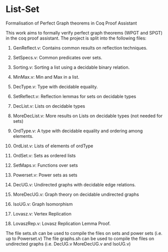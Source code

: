 # List-Set 
Formalisation of Perfect Graph theorems in Coq Proof Assistant 

This work aims to formally verify perfect graph theorems (WPGT and SPGT) in the coq proof assistant. 
The project is split into the following files: 

1. GenReflect.v: Contains common results on reflection techniques.

2. SetSpecs.v: Common predicates over sets.

3. Sorting.v: Sorting a list using a decidable binary relation.

4. MinMax.v: Min and Max in a list.

5. DecType.v: Type with decidable equality. 

6. SetReflect.v: Reflection lemmas for sets on decidable types

7. DecList.v: Lists on decidable types

8. MoreDecList.v: More results on Lists on decidable types (not needed for sets)

9.  OrdType.v: A type with decidable equality and ordering among elements.

10. OrdList.v: Lists of elements of ordType

11. OrdSet.v: Sets as ordered lists 

12. SetMaps.v: Functions over sets

13. Powerset.v: Power sets as sets

14. DecUG.v: Undirected graphs with decidable edge relations.

15. MoreDecUG.v: Graph theory on decidable undirected graphs

16. IsoUG.v: Graph Isomorphism  

17. Lovasz.v: Vertex Replication 

18. LovaszRep.v:  Lovasz Replication Lemma Proof.


The file sets.sh can be used to compile the files on sets and power sets (i.e. up to Powerset.v)
The file graphs.sh can be used to compile the files on undirected graphs (i.e. DecUG.v MoreDecUG.v and IsoUG.v) 
